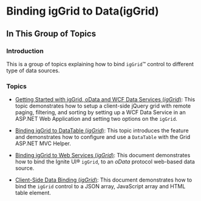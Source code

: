﻿<!--
|metadata|
{
    "fileName": "iggrid-binding-to-data",
    "controlName": "",
    "tags": []
}
|metadata|
-->

# Binding igGrid to Data(igGrid)

## In This Group of Topics

### Introduction

This is a group of topics explaining how to bind `igGrid`™ control to different type of data sources.

### Topics

- [Getting Started with igGrid, oData and WCF Data Services (*igGrid*)](igGrid-Getting-Started-With-igGrid-oData-and-WCF-Data-Services.html): This topic demonstrates how to setup a client-side jQuery grid with remote paging, filtering, and sorting by setting up a WCF Data Service in an ASP.NET Web Application and setting two options on the `igGrid`.

- [Binding igGrid to DataTable (*igGrid*)](igGrid-Binding-to-DataTable.html): This topic introduces the feature and demonstrates how to configure and use a `DataTable` with the Grid ASP.NET MVC Helper.

- [Binding igGrid to Web Services (*igGrid*)](igGrid-Binding-to-Web-Services.html): This document demonstrates how to bind the Ignite UI® `igGrid`, to an *oData* protocol web-based data source.

- [Client-Side Data Binding (*igGrid*)](igGrid-Client-Side-Binding.html): This document demonstrates how to bind the `igGrid` control to a JSON array, JavaScript array and HTML table element.





 

 


